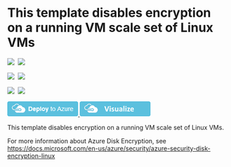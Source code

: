 # This template disables encryption on a running VM scale set of Linux VMs

<IMG SRC="https://azurequickstartsservice.blob.core.windows.net/badges/201-decrypt-vmss-linux/PublicLastTestDate.svg" />&nbsp;
<IMG SRC="https://azurequickstartsservice.blob.core.windows.net/badges/201-decrypt-vmss-linux/PublicDeployment.svg" />&nbsp;

<IMG SRC="https://azurequickstartsservice.blob.core.windows.net/badges/201-decrypt-vmss-linux/FairfaxLastTestDate.svg" />&nbsp;
<IMG SRC="https://azurequickstartsservice.blob.core.windows.net/badges/201-decrypt-vmss-linux/FairfaxDeployment.svg" />&nbsp;

<IMG SRC="https://azurequickstartsservice.blob.core.windows.net/badges/201-decrypt-vmss-linux/BestPracticeResult.svg" />&nbsp;
<IMG SRC="https://azurequickstartsservice.blob.core.windows.net/badges/201-decrypt-vmss-linux/CredScanResult.svg" />&nbsp;

<a href="https://portal.azure.com/#create/Microsoft.Template/uri/https%3A%2F%2Fraw.githubusercontent.com%2Fazure%2Fazure-quickstart-templates%2Fmaster%2F201-decrypt-vmss-linux%2Fazuredeploy.json" target="_blank">
    <img src="https://raw.githubusercontent.com/Azure/azure-quickstart-templates/master/1-CONTRIBUTION-GUIDE/images/deploytoazure.png"/>
</a>
<a href="http://armviz.io/#/?load=https%3A%2F%2Fraw.githubusercontent.com%2Fazure%2Fazure-quickstart-templates%2Fmaster%2F201-decrypt-vmss-linux%2Fazuredeploy.json" target="_blank">
    <img src="https://raw.githubusercontent.com/Azure/azure-quickstart-templates/master/1-CONTRIBUTION-GUIDE/images/visualizebutton.png"/>
</a>

This template disables encryption on a running VM scale set of Linux VMs.

For more information about Azure Disk Encryption, see https://docs.microsoft.com/en-us/azure/security/azure-security-disk-encryption-linux

